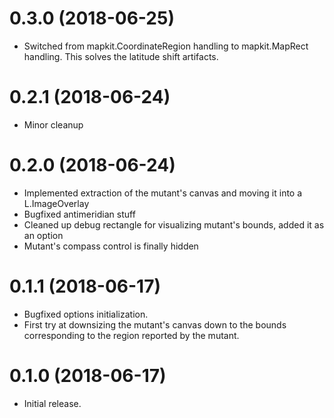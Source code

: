 
# 0.3.0 (2018-06-25)

* Switched from mapkit.CoordinateRegion handling to mapkit.MapRect handling.
  This solves the latitude shift artifacts.

# 0.2.1 (2018-06-24)

* Minor cleanup

# 0.2.0 (2018-06-24)

* Implemented extraction of the mutant's canvas and moving it into a L.ImageOverlay
* Bugfixed antimeridian stuff
* Cleaned up debug rectangle for visualizing mutant's bounds, added it as an option
* Mutant's compass control is finally hidden

# 0.1.1 (2018-06-17)

* Bugfixed options initialization.
* First try at downsizing the mutant's canvas down to the bounds
  corresponding to the region reported by the mutant.


# 0.1.0 (2018-06-17)

* Initial release.
